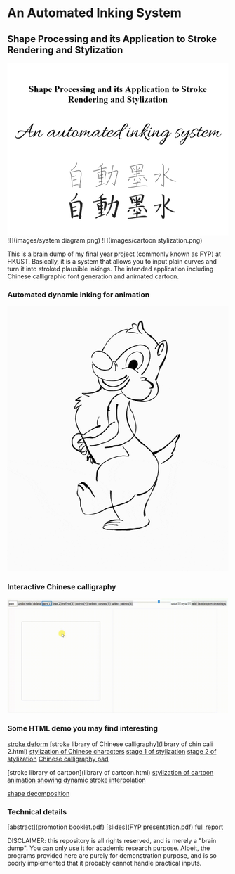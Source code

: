 # An Automated Inking System

## Shape Processing and its Application to Stroke Rendering and Stylization

![](images/cover.png)
![](images/system diagram.png)
![](images/cartoon stylization.png)

This is a brain dump of my final year project (commonly known as FYP) at HKUST. Basically, it is a system that allows you to input plain curves and turn it into stroked plausible inkings. The intended application including Chinese calligraphic font generation and animated cartoon.

### Automated dynamic inking for animation
![](images/dale_walking.gif)

### Interactive Chinese calligraphy
![](images/heung.gif)

### Some HTML demo you may find interesting
[stroke deform](stroke_deform.html)
[stroke library of Chinese calligraphy](library of chin cali 2.html)
[stylization of Chinese characters](library_matching.html)
[stage 1 of stylization](library_matching.html?mode=present&stage=1)
[stage 2 of stylization](library_matching.html?mode=present&stage=2)
[Chinese calligraphy pad](sketch.html)

[stroke library of cartoon](library of cartoon.html)
[stylization of cartoon](library_matching.html?mode=cartoon)
[animation showing dynamic stroke interpolation](animation.html)

[shape decomposition](shape_processing.html)

### Technical details
[abstract](promotion booklet.pdf)
[slides](FYP presentation.pdf)
[full report](hftsangab_PSAN2_Final.pdf)

DISCLAIMER: this repository is all rights reserved, and is merely a "brain dump". You can only use it for academic research purpose. Albeit, the programs provided here are purely for demonstration purpose, and is so poorly implemented that it probably cannot handle practical inputs.
